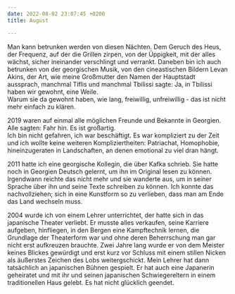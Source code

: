 ```yaml
---
date: 2022-08-02 23:07:45 +0200
title: August

---
```

Man kann betrunken werden von diesen Nächten. Dem Geruch des Heus, der Frequenz, auf der die Grillen zirpen, von der Üppigkeit, mit der alles wächst, sicher ineinander verschlingt und verrankt. Daneben bin ich auch betrunken von der georgischen Musik, von den cineastischen Bildern Levan Akins, der Art, wie meine Großmutter den Namen der Hauptstadt aussprach, manchmal Tiflis und manchmal Tbilissi sagte: Ja, in Tbilissi haben wir gewohnt, eine Weile.  
Warum sie da gewohnt haben, wie lang, freiwillig, unfreiwillig - das ist nicht mehr einfach zu klären.

2019 waren auf einmal alle möglichen Freunde und Bekannte in Georgien. Alle sagten: Fahr hin. Es ist großartig.   
Ich bin nicht gefahren, ich war beschäftigt. Es war kompliziert zu der Zeit und ich wollte keine weiteren Kompliziertheiten: Patriachat, Homophobie, hineinzugeraten in Landschaften, an denen emotional zu viel dran hängt. 

2011 hatte ich eine georgische Kollegin, die über Kafka schrieb. Sie hatte noch in Georgien Deutsch gelernt, um ihn im Original lesen zu können. Irgendwann reichte das nicht mehr und sie wanderte aus, um in seiner Sprache über ihn und seine Texte schreiben zu können. Ich konnte das nachvollziehen; sich in eine Kunstform so zu verlieben, dass man am Ende das Land wechseln muss.

2004 wurde ich von einem Lehrer unterrichtet, der hatte sich in das japanische Theater verliebt. Er musste alles verkaufen, seine Karriere aufgeben, hinfliegen, in den Bergen eine Kampftechnik lernen, die Grundlage der Theaterform war und ohne deren Beherrschung man gar nicht erst aufkreuzen brauchte. Zwei Jahre lang wurde er von dem Meister keines Blickes gewürdigt und erst kurz vor Schluss mit einem stillen Nicken als äußerstes Zeichen des Lobs weitergschickt. Mein Lehrer hat dann tatsächlich an japanischen Bühnen gespielt. Er hat auch eine Japanerin geheiratet und mit ihr und seinen japanischen Schwiegereltern in einem traditionellen Haus gelebt. Es hat nicht glücklich geendet. 